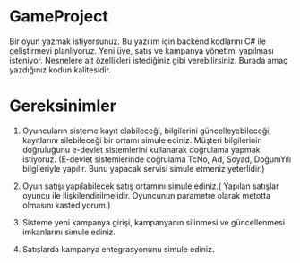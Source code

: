 # GameProject
Bir oyun yazmak istiyorsunuz. Bu yazılım için backend kodlarını C# ile geliştirmeyi planlıyoruz. Yeni üye, satış ve kampanya yönetimi yapılması isteniyor. 
Nesnelere ait özellikleri istediğiniz gibi verebilirsiniz. Burada amaç yazdığınız kodun kalitesidir. 

# Gereksinimler

1. Oyuncuların sisteme kayıt olabileceği, bilgilerini güncelleyebileceği, kayıtlarını silebileceği bir ortamı simule ediniz. 
Müşteri bilgilerinin doğruluğunu e-devlet sistemlerini kullanarak doğrulama yapmak istiyoruz. 
(E-devlet sistemlerinde doğrulama TcNo, Ad, Soyad, DoğumYılı bilgileriyle yapılır. Bunu yapacak servisi simule etmeniz yeterlidir.)

2. Oyun satışı yapılabilecek satış ortamını simule ediniz.( Yapılan satışlar oyuncu ile ilişkilendirilmelidir. Oyuncunun parametre olarak metotta olmasını kastediyorum.)

3. Sisteme yeni kampanya girişi, kampanyanın silinmesi ve güncellenmesi imkanlarını simule ediniz.

4. Satışlarda kampanya entegrasyonunu simule ediniz.
